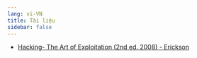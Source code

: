 ```yaml
---
lang: vi-VN
title: Tài liệu
sidebar: false
---
```


<!-- Add a thumbnail + title + description -->

- [Hacking- The Art of Exploitation (2nd ed. 2008) - Erickson](hacking-the-art-of-exploitation-2nd-erickson/)

<!-- [Hacking- The Art of Exploitation (2nd ed. 2008) - Erickson](/about/) -->
